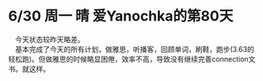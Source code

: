# 6/30 周一 晴 爱Yanochka的第80天
&emsp;今天状态较昨天略差。\
&emsp;基本完成了今天的所有计划，做雅思，听播客，回顾单词，刷鞋，跑步(3.63的轻松跑)。但做雅思的时候略显困倦，效率不高，导致没有继续完善connection文书。就这样。
